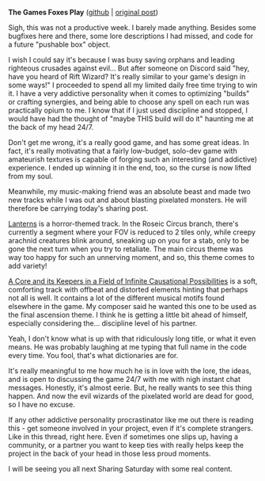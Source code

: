 **The Games Foxes Play** ([github](https://github.com/Oneirical/The-Games-Foxes-Play) | [original post](https://www.reddit.com/r/roguelikedev/comments/uzb3iu/sharing_saturday_416/iaa1w3u/))

Sigh, this was not a productive week. I barely made anything. Besides some bugfixes here and there, some lore descriptions I had missed, and code for a future "pushable box" object.

I wish I could say it's because I was busy saving orphans and leading righteous crusades against evil... But after someone on Discord said "hey, have you heard of Rift Wizard? It's really similar to your game's design in some ways!" I proceeded to spend all my limited daily free time trying to win it. I have a very addictive personality when it comes to optimizing "builds" or crafting synergies, and being able to choose any spell on each run was practically opium to me. I know that if I just used discipline and stopped, I would have had the thought of "maybe THIS build will do it" haunting me at the back of my head 24/7.

Don't get me wrong, it's a really good game, and has some great ideas. In fact, it's really motivating that a fairly low-budget, solo-dev game with amateurish textures is capable of forging such an interesting (and addictive) experience. I ended up winning it in the end, too, so the curse is now lifted from my soul.

Meanwhile, my music-making friend was an absolute beast and made two new tracks while I was out and about blasting pixelated monsters. He will therefore be carrying today's sharing post.

[Lanterns](https://sndup.net/y8x6/) is a horror-themed track. In the Roseic Circus branch, there's currently a segment where your FOV is reduced to 2 tiles only, while creepy arachnid creatures blink around, sneaking up on you for a stab, only to be gone the next turn when you try to retaliate. The main circus theme was way too happy for such an unnerving moment, and so, this theme comes to add variety!

[A Core and its Keepers in a Field of Infinite Causational Possibilities](http://sndup.net/rdmx) is a soft, comforting track with offbeat and distorted elements hinting that perhaps not all is well. It contains a lot of the different musical motifs found elsewhere in the game. My composer said he wanted this one to be used as the final ascension theme. I think he is getting a little bit ahead of himself, especially considering the... discipline level of his partner.

Yeah, I don't know what is up with that ridiculously long title, or what it even means. He was probably laughing at me typing that full name in the code every time. You fool, that's what dictionaries are for.

It's really meaningful to me how much he is in love with the lore, the ideas, and is open to discussing the game 24/7 with me with nigh instant chat messages. Honestly, it's almost eerie. But, he really wants to see this thing happen. And now the evil wizards of the pixelated world are dead for good, so I have no excuse.

If any other addictive personality procrastinator like me out there is reading this - get someone involved in your project, even if it's complete strangers. Like in this thread, right here. Even if sometimes one slips up, having a community, or a partner you want to keep ties with really helps keep the project in the back of your head in those less proud moments.

I will be seeing you all next Sharing Saturday with some real content.
